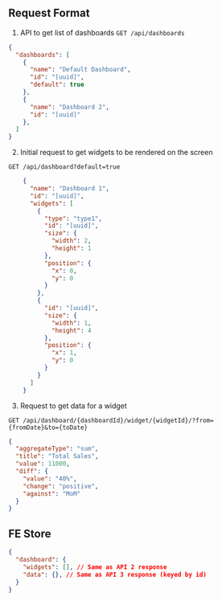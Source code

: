 ## Request Format

1. API to get list of dashboards
`GET /api/dashboards`

```JSON
{
  "dashboards": [
    {
      "name": "Default Dashboard",
      "id": "[uuid]",
      "default": true
    },
    {
      "name": "Dashboard 2",
      "id": "[uuid]"
    },
  ]
}
```

2. Initial request to get widgets to be rendered on the screen

`GET /api/dashboard?default=true`

```JSON
    {
      "name": "Dashboard 1",
      "id": "[uuid]",
      "widgets": [
        {
          "type": "type1",
          "id": "[uuid]",
          "size": {
            "width": 2,
            "height": 1
          },
          "position": {
            "x": 0,
            "y": 0
          }
        },
        {
          "id": "[uuid]",
          "size": {
            "width": 1,
            "height": 4
          },
          "position": {
            "x": 1,
            "y": 0
          }
        }
      ]
    }
```

3. Request to get data for a widget

`GET /api/dashboard/{dashboardId}/widget/{widgetId}/?from={fromDate}&to={toDate}`

```JSON
{
  "aggregateType": "sum",
  "title": "Total Sales",
  "value": 11000,
  "diff": {
    "value": "40%",
    "change": "positive",
    "against": "MoM"
  }
}
```

## FE Store

```JSON
{
  "dashboard": {
    "widgets": [], // Same as API 2 response
    "data": {}, // Same as API 3 response (keyed by id)
  }
}
```